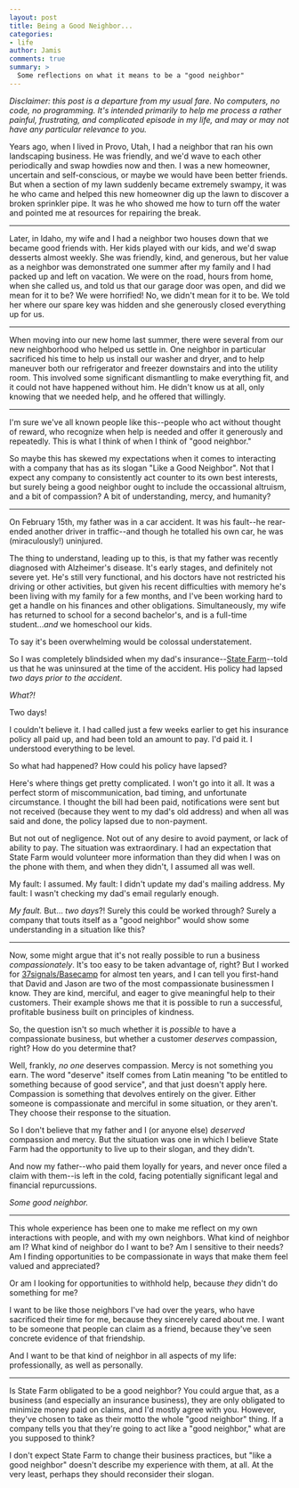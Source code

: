 ```yaml
---
layout: post
title: Being a Good Neighbor...
categories:
- life
author: Jamis
comments: true
summary: >
  Some reflections on what it means to be a "good neighbor"
---
```


_Disclaimer: this post is a departure from my usual fare. No computers, no code, no programming. It's intended primarily to help me process a rather painful, frustrating, and complicated episode in my life, and may or may not have any particular relevance to you._

Years ago, when I lived in Provo, Utah, I had a neighbor that ran his own landscaping business. He was friendly, and we'd wave to each other periodically and swap howdies now and then. I was a new homeowner, uncertain and self-conscious, or maybe we would have been better friends. But when a section of my lawn suddenly became extremely swampy, it was he who came and helped this new homeowner dig up the lawn to discover a broken sprinkler pipe. It was he who showed me how to turn off the water and pointed me at resources for repairing the break.

* * *

Later, in Idaho, my wife and I had a neighbor two houses down that we became good friends with. Her kids played with our kids, and we'd swap desserts almost weekly. She was friendly, kind, and generous, but her value as a neighbor was demonstrated one summer after my family and I had packed up and left on vacation. We were on the road, hours from home, when she called us, and told us that our garage door was open, and did we mean for it to be? We were horrified! No, we didn't mean for it to be. We told her where our spare key was hidden and she generously closed everything up for us.

* * *

When moving into our new home last summer, there were several from our new neighborhood who helped us settle in. One neighbor in particular sacrificed his time to help us install our washer and dryer, and to help maneuver both our refrigerator and freezer downstairs and into the utility room. This involved some significant dismantling to make everything fit, and it could not have happened without him. He didn't know us at all, only knowing that we needed help, and he offered that willingly.

* * *

I'm sure we've all known people like this--people who act without thought of reward, who recognize when help is needed and offer it generously and repeatedly. This is what I think of when I think of "good neighbor."

So maybe this has skewed my expectations when it comes to interacting with a company that has as its slogan "Like a Good Neighbor". Not that I expect any company to consistently act counter to its own best interests, but surely being a good neighbor ought to include the occassional altruism, and a bit of compassion? A bit of understanding, mercy, and humanity?

* * *

On February 15th, my father was in a car accident. It was his fault--he rear-ended another driver in traffic--and though he totalled his own car, he was (miraculously!) uninjured.

The thing to understand, leading up to this, is that my father was recently diagnosed with Alzheimer's disease. It's early stages, and definitely not severe yet. He's still very functional, and his doctors have not restricted his driving or other activities, but given his recent difficulties with memory he's been living with my family for a few months, and I've been working hard to get a handle on his finances and other obligations. Simultaneously, my wife has returned to school for a second bachelor's, and is a full-time student..._and_ we homeschool our kids.

To say it's been overwhelming would be colossal understatement.

So I was completely blindsided when my dad's insurance--[State Farm](http://www.statefarm.com)--told us that he was uninsured at the time of the accident. His policy had lapsed _two days prior to the accident_.

_What?!_

Two days!

I couldn't believe it. I had called just a few weeks earlier to get his insurance policy all paid up, and had been told an amount to pay. I'd paid it. I understood everything to be level.

So what had happened? How could his policy have lapsed?

Here's where things get pretty complicated. I won't go into it all. It was a perfect storm of miscommunication, bad timing, and unfortunate circumstance. I thought the bill had been paid, notifications were sent but not received (because they went to my dad's old address) and when all was said and done, the policy lapsed due to non-payment.

But not out of negligence. Not out of any desire to avoid payment, or lack of ability to pay. The situation was extraordinary. I had an expectation that State Farm would volunteer more information than they did when I was on the phone with them, and when they didn't, I assumed all was well.

My fault: I assumed. My fault: I didn't update my dad's mailing address. My fault: I wasn't checking my dad's email regularly enough.

_My fault._ But... _two days_?! Surely this could be worked through? Surely a company that touts itself as a "good neighbor" would show some understanding in a situation like this?

* * *

Now, some might argue that it's not really possible to run a business _compassionately_. It's too easy to be taken advantage of, right? But I worked for [37signals/Basecamp](http://basecamp.com) for almost ten years, and I can tell you first-hand that David and Jason are two of the most compassionate businessmen I know. They are kind, merciful, and eager to give meaningful help to their customers. Their example shows me that it is possible to run a successful, profitable business built on principles of kindness.

So, the question isn't so much whether it is _possible_ to have a compassionate business, but whether a customer _deserves_ compassion, right? How do you determine that?

Well, frankly, _no one_ deserves compassion. Mercy is not something you earn. The word "deserve" itself comes from Latin meaning "to be entitled to something because of good service", and that just doesn't apply here. Compassion is something that devolves entirely on the giver. Either someone is compassionate and merciful in some situation, or they aren't. They choose their response to the situation.

So I don't believe that my father and I (or anyone else) _deserved_ compassion and mercy. But the situation was one in which I believe State Farm had the opportunity to live up to their slogan, and they didn't.

And now my father--who paid them loyally for years, and never once filed a claim with them--is left in the cold, facing potentially significant legal and financial repurcussions.

_Some good neighbor._

* * *

This whole experience has been one to make me reflect on my own interactions with people, and with my own neighbors. What kind of neighbor am I? What kind of neighbor do I want to be? Am I sensitive to their needs? Am I finding opportunities to be compassionate in ways that make them feel valued and appreciated?

Or am I looking for opportunities to withhold help, because _they_ didn't do something for me?

I want to be like those neighbors I've had over the years, who have sacrificed their time for me, because they sincerely cared about me. I want to be someone that people can claim as a friend, because they've seen concrete evidence of that friendship.

And I want to be that kind of neighbor in all aspects of my life: professionally, as well as personally.

* * *

Is State Farm obligated to be a good neighbor? You could argue that, as a business (and especially an insurance business), they are only obligated to minimize money paid on claims, and I'd mostly agree with you. However, they've chosen to take as their motto the whole "good neighbor" thing. If a company tells you that they're going to act like a "good neighbor," what are you supposed to think?

I don't expect State Farm to change their business practices, but "like a good neighbor" doesn't describe my experience with them, at all. At the very least, perhaps they should reconsider their slogan.
